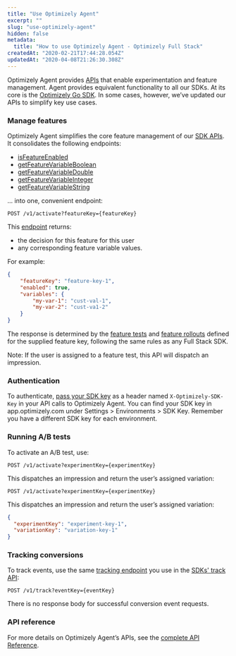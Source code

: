 ```yaml
---
title: "Use Optimizely Agent"
excerpt: ""
slug: "use-optimizely-agent"
hidden: false
metadata: 
  title: "How to use Optimizely Agent - Optimizely Full Stack"
createdAt: "2020-02-21T17:44:28.054Z"
updatedAt: "2020-04-08T21:26:30.308Z"
---
```


Optimizely Agent provides [APIs](https://library.optimizely.com/docs/api/agent/v1/index.html) that enable experimentation and feature management. Agent provides equivalent functionality to all our SDKs. At its core is the [Optimizely Go SDK](doc:go-sdk). In some cases, however, we’ve updated our APIs to simplify key use cases.

### Manage features

 Optimizely Agent simplifies the core feature management of our [SDK APIs](doc:sdk-reference-guides).  It consolidates the following endpoints:

- [isFeatureEnabled](doc:is-feature-enabled-go)
- [getFeatureVariableBoolean](doc:get-feature-variable-go#section-boolean)
- [getFeatureVariableDouble](doc:get-feature-variable-go#section-double)
- [getFeatureVariableInteger](doc:get-feature-variable-go#section-integer)
- [getFeatureVariableString](doc:get-feature-variable-go#section-string) 

... into one, convenient endpoint:

`POST /v1/activate?featureKey={featureKey}`

This [endpoint](https://library.optimizely.com/docs/api/agent/v1/index.html#operation/activate) returns:

- the decision for this feature for this user
- any corresponding feature variable values. 

For example: 

```json
{
	"featureKey": "feature-key-1",
	"enabled": true,
	"variables": {
		"my-var-1": "cust-val-1",
		"my-var-2": "cust-va1-2"
	}
}
```

The response is determined by the [feature tests](doc:run-feature-tests) and [feature rollouts](doc:use-feature-flags) defined for the supplied feature key, following the same rules as any Full Stack SDK. 

Note: If the user is assigned to a feature test, this API will dispatch an impression.

### Authentication


To authenticate,  [pass your SDK key](https://docs.developers.optimizely.com/full-stack/docs/evaluate-rest-apis#section-start-an-http-session) as a header named ```X-Optimizely-SDK-Key``` in your API calls to Optimizely Agent. You can find your SDK key in app.optimizely.com under Settings > Environments > SDK Key. Remember you have a different SDK key for each environment. 


### Running A/B tests


To activate an A/B test, use:

`POST /v1/activate?experimentKey={experimentKey}`

This dispatches an impression and return the user’s assigned variation:

`POST /v1/activate?experimentKey={experimentKey}`

This dispatches an impression and return the user’s assigned variation:
```json
{
  "experimentKey": "experiment-key-1",
  "variationKey": "variation-key-1"
}
```
### Tracking conversions

To track events, use the same  [tracking endpoint](https://library.optimizely.com/docs/api/agent/v1/index.html#operation/trackEvent) you use in the [SDKs' track API](doc:track-javascript):

`POST /v1/track?eventKey={eventKey}`

There is no response body for successful conversion event requests.

### API reference 

 For more  details on Optimizely Agent’s APIs, see the [complete API Reference](https://library.optimizely.com/docs/api/agent/v1/index.html).
